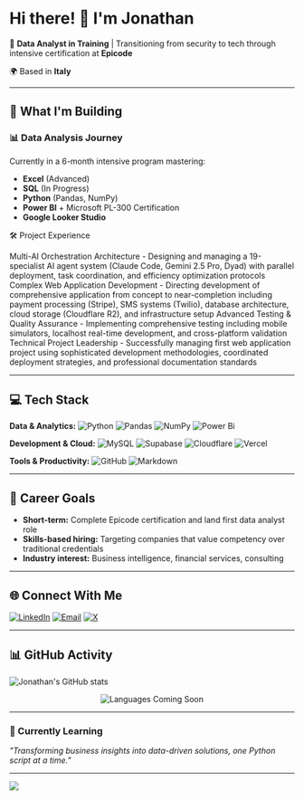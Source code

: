 # Hi there! 👋 I'm Jonathan

🎯 **Data Analyst in Training** | Transitioning from security to tech through intensive certification at **Epicode**

🌍 Based in **Italy**

---

## 🚀 What I'm Building

### 📊 **Data Analysis Journey** 
Currently in a 6-month intensive program mastering:
- **Excel** (Advanced) 
- **SQL** (In Progress)
- **Python** (Pandas, NumPy)
- **Power BI** + Microsoft PL-300 Certification
- **Google Looker Studio**

🛠️ Project Experience

Multi-AI Orchestration Architecture - Designing and managing a 19-specialist AI agent system (Claude Code, Gemini 2.5 Pro, Dyad) with parallel deployment, task coordination, and efficiency optimization protocols
Complex Web Application Development - Directing development of comprehensive application from concept to near-completion including payment processing (Stripe), SMS systems (Twilio), database architecture, cloud storage (Cloudflare R2), and infrastructure setup
Advanced Testing & Quality Assurance - Implementing comprehensive testing including mobile simulators, localhost real-time development, and cross-platform validation
Technical Project Leadership - Successfully managing first web application project using sophisticated development methodologies, coordinated deployment strategies, and professional documentation standards

---

## 💻 Tech Stack

**Data & Analytics:**
![Python](https://img.shields.io/badge/python-3670A0?style=for-the-badge&logo=python&logoColor=ffdd54) 
![Pandas](https://img.shields.io/badge/pandas-%23150458.svg?style=for-the-badge&logo=pandas&logoColor=white) 
![NumPy](https://img.shields.io/badge/numpy-%23013243.svg?style=for-the-badge&logo=numpy&logoColor=white) 
![Power Bi](https://img.shields.io/badge/power_bi-F2C811?style=for-the-badge&logo=powerbi&logoColor=black)

**Development & Cloud:**
![MySQL](https://img.shields.io/badge/mysql-4479A1.svg?style=for-the-badge&logo=mysql&logoColor=white) 
![Supabase](https://img.shields.io/badge/Supabase-3ECF8E?style=for-the-badge&logo=supabase&logoColor=white) 
![Cloudflare](https://img.shields.io/badge/Cloudflare-F38020?style=for-the-badge&logo=Cloudflare&logoColor=white) 
![Vercel](https://img.shields.io/badge/vercel-%23000000.svg?style=for-the-badge&logo=vercel&logoColor=white)

**Tools & Productivity:**
![GitHub](https://img.shields.io/badge/github-%23121011.svg?style=for-the-badge&logo=github&logoColor=white) 
![Markdown](https://img.shields.io/badge/markdown-%23000000.svg?style=for-the-badge&logo=markdown&logoColor=white)

---

## 🎯 Career Goals

- **Short-term:** Complete Epicode certification and land first data analyst role
- **Skills-based hiring:** Targeting companies that value competency over traditional credentials
- **Industry interest:** Business intelligence, financial services, consulting

---

## 🌐 Connect With Me

[![LinkedIn](https://img.shields.io/badge/LinkedIn-%230077B5.svg?logo=linkedin&logoColor=white)](https://linkedin.com/in/jonathan-santhanam) 
[![Email](https://img.shields.io/badge/Email-D14836?logo=gmail&logoColor=white)](mailto:jonathan.santhanam@gmail.com) 
[![X](https://img.shields.io/badge/X-black.svg?logo=X&logoColor=white)](https://x.com/@JonSa80)

---

## 📊 GitHub Activity
![Jonathan's GitHub stats](https://github-readme-stats.vercel.app/api?username=JonathanSanthanam&show_icons=true&theme=vue-dark&hide_border=false&include_all_commits=false&count_private=false)

<div align="center">
  <img src="https://img.shields.io/badge/Languages-Coming%20Soon-blue?style=for-the-badge&logo=github&logoColor=white" alt="Languages Coming Soon"/>
</div>

---

### 💭 Currently Learning
*"Transforming business insights into data-driven solutions, one Python script at a time."*

---

[![](https://visitcount.itsvg.in/api?id=JonathanSanthanam&icon=0&color=0)](https://visitcount.itsvg.in)

